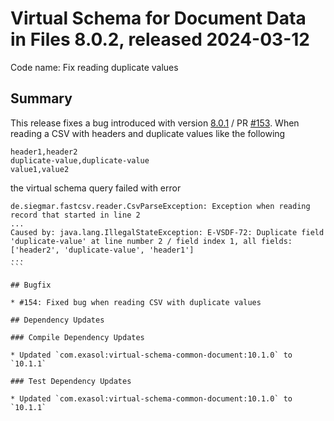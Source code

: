 # Virtual Schema for Document Data in Files 8.0.2, released 2024-03-12

Code name: Fix reading duplicate values

## Summary

This release fixes a bug introduced with version [8.0.1](https://github.com/exasol/virtual-schema-common-document-files/releases/tag/8.0.1) / PR [#153](https://github.com/exasol/virtual-schema-common-document-files/pull/153). When reading a CSV with headers and duplicate values like the following

```csv
header1,header2
duplicate-value,duplicate-value
value1,value2
```

the virtual schema query failed with error

````
de.siegmar.fastcsv.reader.CsvParseException: Exception when reading record that started in line 2
...
Caused by: java.lang.IllegalStateException: E-VSDF-72: Duplicate field 'duplicate-value' at line number 2 / field index 1, all fields: ['header2', 'duplicate-value', 'header1']
...
```

## Bugfix

* #154: Fixed bug when reading CSV with duplicate values

## Dependency Updates

### Compile Dependency Updates

* Updated `com.exasol:virtual-schema-common-document:10.1.0` to `10.1.1`

### Test Dependency Updates

* Updated `com.exasol:virtual-schema-common-document:10.1.0` to `10.1.1`
